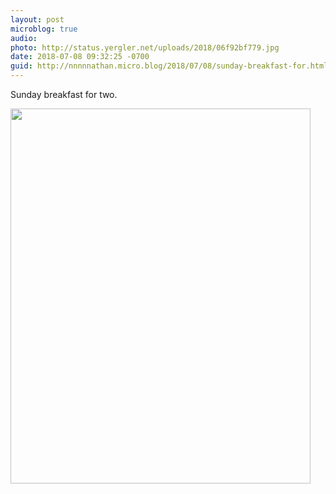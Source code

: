 ```yaml
---
layout: post
microblog: true
audio: 
photo: http://status.yergler.net/uploads/2018/06f92bf779.jpg
date: 2018-07-08 09:32:25 -0700
guid: http://nnnnnathan.micro.blog/2018/07/08/sunday-breakfast-for.html
---
```

Sunday breakfast for two.

<img src="http://status.yergler.net/uploads/2018/06f92bf779.jpg" width="480" height="600" />

